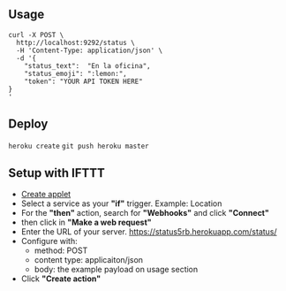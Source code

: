 ## Usage

```
curl -X POST \
  http://localhost:9292/status \
  -H 'Content-Type: application/json' \
  -d '{
	"status_text": 	"En la oficina",
	"status_emoji": ":lemon:",
	"token": "YOUR API TOKEN HERE"
}
'

```


## Deploy

`heroku create`
`git push heroku master`

## Setup with IFTTT

* [Create applet](https://ifttt.com/create)
* Select a service as your **"if"** trigger. Example: Location
* For the **"then"** action, search for **"Webhooks"** and click **"Connect"**
* then click in **"Make a web request"**
* Enter the URL of your server. https://status5rb.herokuapp.com/status/
* Configure with:
    * method: POST
    * content type: applicaiton/json
    * body: the example payload on usage section
* Click **"Create action"**
